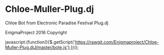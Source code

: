 # Chloe-Muller-Plug.dj
Chloe Bot from Electronic Paradise Festival Plug.dj

EnigmaProject 2016 Copyright

javascript:(function(){$.getScript('https://rawgit.com/Enigmaproject/Chloe-Muller-Plug.djJ/master/bote.js');})();
